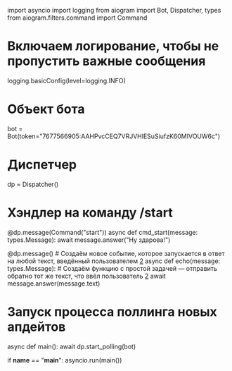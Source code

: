 import asyncio
import logging
from aiogram import Bot, Dispatcher, types
from aiogram.filters.command import Command

# Включаем логирование, чтобы не пропустить важные сообщения
logging.basicConfig(level=logging.INFO)
# Объект бота
bot = Bot(token="7677566905:AAHPvcCEQ7VRJVHlESuSiufzK60MIVOUW6c")
# Диспетчер
dp = Dispatcher()

# Хэндлер на команду /start
@dp.message(Command("start"))
async def cmd_start(message: types.Message):
    await message.answer("Ну здарова!")

@dp.message()  # Создаём новое событие, которое запускается в ответ на любой текст, введённый пользователем [2](https://skillbox.ru/media/code/chatboty-v-telegram-na-python-chast-1/)
async def echo(message: types.Message):  # Создаём функцию с простой задачей — отправить обратно тот же текст, что ввёл пользователь [2](https://skillbox.ru/media/code/chatboty-v-telegram-na-python-chast-1/)
    await message.answer(message.text)

# Запуск процесса поллинга новых апдейтов
async def main():
    await dp.start_polling(bot)

if __name__ == "__main__":
    asyncio.run(main())

